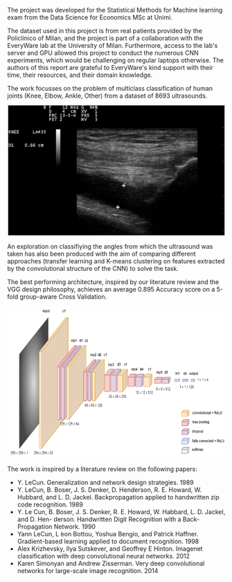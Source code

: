 The project was developed for the Statistical Methods for Machine learning exam from the Data Science for Economics MSc at Unimi. 

The dataset used in this project is from real patients provided by the Policlinico of Milan, and the project is part of a collaboration with the EveryWare lab at the University of Milan. 
Furthermore, access to the lab's server and GPU allowed this project to conduct the numerous CNN experiments, which would be challenging on regular laptops otherwise.
The authors of this report are grateful to EveryWare's kind support with their time, their resources, and their domain knowledge.

The work focusses on the problem of multiclass classification of human joints (Knee, Elbow, Ankle, Other) from a dataset of 8693 ultrasounds.
<p align="center">
<img src="https://github.com/czephyr/msa_CNNproject/blob/main/Knee%20Ultrasound%20demonstration.png" width="500" height="300" />
</p>
  
An exploration on classifiying the angles from which the ultrasound was taken has also been produced with the aim of 
comparing different approaches (transfer learning and K-means clustering on features extracted by the convolutional structure of the CNN) to solve the task.

The best performing architecture, inspired by our literature review and the VGG design philosophy, achieves an average 0.895 Accuracy score on a 5-fold group-aware Cross Validation. 

<p align="center">
<img src="https://github.com/czephyr/msa_CNNproject/blob/main/msaarch.drawio.png" width="650" height="350" />
</p>
The work is inspired by a literature review on the following papers:

- Y. LeCun. Generalization and network design strategies. 1989
- Y. LeCun, B. Boser, J. S. Denker, D. Henderson, R. E. Howard, W. Hubbard, and L. D.
Jackel. Backpropagation applied to handwritten zip code recognition. 1989
- Y. Le Cun, B. Boser, J. S. Denker, R. E. Howard, W. Habbard, L. D. Jackel, and D. Hen-
derson. Handwritten Digit Recognition with a Back-Propagation Network. 1990
- Yann LeCun, L ́eon Bottou, Yoshua Bengio, and Patrick Haffner. Gradient-based learning
applied to document recognition. 1998
- Alex Krizhevsky, Ilya Sutskever, and Geoffrey E Hinton. Imagenet classification with deep
convolutional neural networks. 2012
- Karen Simonyan and Andrew Zisserman. Very deep convolutional networks for large-scale
image recognition. 2014
